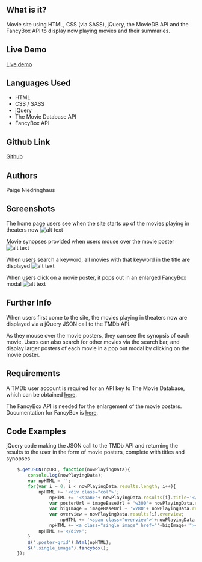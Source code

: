 What is it?
---
Movie site using HTML, CSS (via SASS), jQuery, the MovieDB API and the FancyBox API to display now playing movies and their summaries. 

Live Demo
---
[Live demo](http://pn-movie-app.surge.sh/)

Languages Used
---
  * HTML
  * CSS / SASS
  * jQuery
  * The Movie Database API
  * FancyBox API

Github Link
---
[Github](https://github.com/paigen11/movie-app)

Authors
---
Paige Niedringhaus

Screenshots
---
The home page users see when the site starts up of the movies playing in theaters now
![alt text]()

Movie synopses provided when users mouse over the movie poster
![alt text]()

When users search a keyword, all movies with that keyword in the title are displayed
![alt text]()

When users click on a movie poster, it pops out in an enlarged FancyBox modal
![alt text]()

Further Info
---
When users first come to the site, the movies playing in theaters now are displayed via a jQuery JSON call to the TMDb API.

As they mouse over the movie posters, they can see the synopsis of each movie. Users can also search for other movies via the search bar, and display larger posters of each movie in a pop out modal by clicking on the movie poster.

Requirements
---
A TMDb user account is required for an API key to The Movie Database, which can be obtained [here](https://www.themoviedb.org/documentation/api).

The FancyBox API is needed for the enlargement of the movie posters. Documentation for FancyBox is [here](http://fancybox.net/api).

Code Examples
---
jQuery code making the JSON call to the TMDb API and returning the results to the user in the form of movie posters, complete with titles and synopses

```javascript
	$.getJSON(npURL, function(nowPlayingData){
		console.log(nowPlayingData);
		var npHTML = '';
		for(var i = 0; i < nowPlayingData.results.length; i++){
			npHTML += '<div class="col">';
				npHTML += '<span>'+ nowPlayingData.results[i].title+'</span>';
				var posterUrl = imageBaseUrl + 'w300'+ nowPlayingData.results[i].poster_path;
				var bigImage = imageBaseUrl + 'w780'+ nowPlayingData.results[i].poster_path;
				var overview = nowPlayingData.results[i].overview;
					npHTML += '<span class="overview">'+nowPlayingData.results[i].overview+'</span>';
				npHTML +='<a class="single_image" href="'+bigImage+'"><img src="'+ posterUrl+ '"></a>';
			npHTML +='</div>';
		}
		$('.poster-grid').html(npHTML);
		$(".single_image").fancybox();
	});
```
